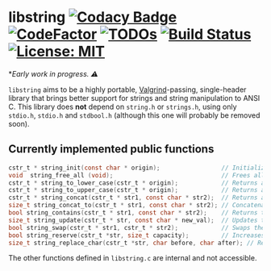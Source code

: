 # libstring [![Codacy Badge](https://app.codacy.com/project/badge/Grade/265e20e3a7b6416d85609612e600d16f)](https://www.codacy.com/gh/carmesim/libstring?utm_source=github.com&amp;utm_medium=referral&amp;utm_content=carmesim/libstring&amp;utm_campaign=Badge_Grade) [![CodeFactor](https://www.codefactor.io/repository/github/carmesim/libstring/badge)](https://www.codefactor.io/repository/github/carmesim/libstring) [![TODOs](https://img.shields.io/endpoint?url=https://api.tickgit.com/badge?repo=github.com/carmesim/libstring)](https://www.tickgit.com/browse?repo=github.com/carmesim/libstring) [![Build Status](https://travis-ci.org/carmesim/libstring.svg?branch=master)](https://travis-ci.org/carmesim/libstring) [![License: MIT](https://img.shields.io/badge/License-MIT-yellow.svg)](https://opensource.org/licenses/MIT)

  **Early work in progress. ⚠️*

`libstring` aims to be a highly portable, [Valgrind](https://www.valgrind.org/)-passing, single-header library that brings better support for strings and string manipulation to ANSI C. This library does **not** depend on `string.h` or `strings.h`, using only `stdio.h`, `stdio.h` and `stdbool.h` (although this one will probably be removed soon).

## Currently implemented public functions

```C
cstr_t * string_init(const char * origin);                 // Initializes a new cstr_t *.
void  string_free_all (void);                              // Frees all heap allocations made by libstring.
cstr_t * string_to_lower_case(cstr_t * origin);            // Returns a new cstr_t * with the contents of origin lower-cased
cstr_t * string_to_upper_case(cstr_t * origin);            // Returns a new cstr_t * with the contents of origin upper-cased
cstr_t * string_concat(cstr_t * str1, const char * str2);  // Returns a new cstr_t * with the concatenation of str1 and str2
size_t string_concat_to(cstr_t * str1, const char * str2); // Concatenates str1 and str2 to str1.
bool string_contains(cstr_t * str1, const char * str2);    // Returns true if str2 is a substring of str1.
size_t string_update(cstr_t * str, const char * new_val);  // Updates the value of str. Increases its memory reservation if needed.
bool string_swap(cstr_t * str1, cstr_t * str2);            // Swaps the contents of str1 and str2.
bool string_reserve(cstr_t *str, size_t capacity);         // Increases str's memory reservation
size_t string_replace_char(cstr_t *str, char before, char after); // Replaces all instances of a char with another.
```

The other functions defined in `libstring.c` are internal and not accessible.
